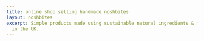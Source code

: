 ```yaml
---
title: online shop selling handmade noshbites
layout: noshbites
excerpt: Simple products made using sustainable natural ingredients & materials handcrafted
  in the UK.
---
```


